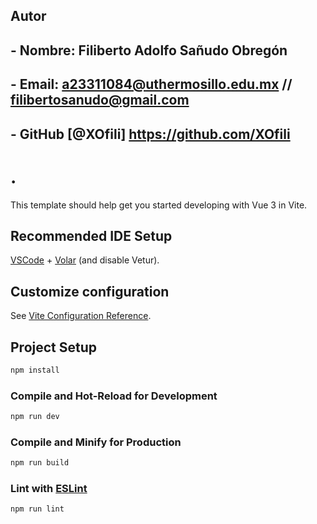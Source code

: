 ## Autor
## - Nombre: Filiberto Adolfo Sañudo Obregón
## - Email: a23311084@uthermosillo.edu.mx // filibertosanudo@gmail.com
## - GitHub [@XOfili] https://github.com/XOfili

# .

This template should help get you started developing with Vue 3 in Vite.

## Recommended IDE Setup

[VSCode](https://code.visualstudio.com/) + [Volar](https://marketplace.visualstudio.com/items?itemName=Vue.volar) (and disable Vetur).

## Customize configuration

See [Vite Configuration Reference](https://vite.dev/config/).

## Project Setup

```sh
npm install
```

### Compile and Hot-Reload for Development

```sh
npm run dev
```

### Compile and Minify for Production

```sh
npm run build
```

### Lint with [ESLint](https://eslint.org/)

```sh
npm run lint
```
